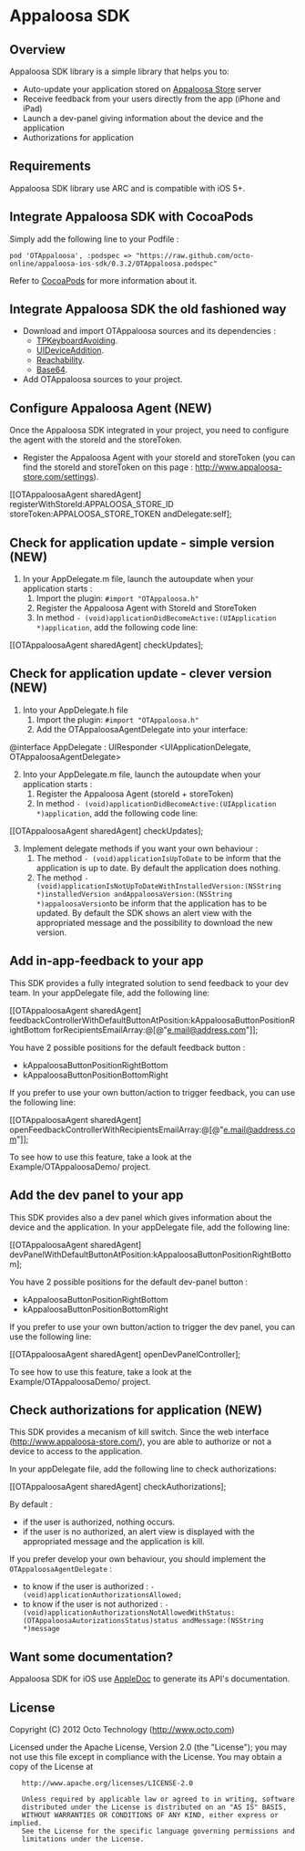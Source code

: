 Appaloosa SDK
=============

Overview
--------

Appaloosa SDK library is a simple library that helps you to:
 
* Auto-update your application stored on [Appaloosa Store](http://www.appaloosa-store.com/) server
* Receive feedback from your users directly from the app (iPhone and iPad)
* Launch a dev-panel giving information about the device and the application
* Authorizations for application

Requirements
------------

Appaloosa SDK library use ARC and is compatible with iOS 5+.


Integrate Appaloosa SDK with CocoaPods
----------------------------------------

Simply add the following line to your Podfile :
       
`pod 'OTAppaloosa', :podspec => "https://raw.github.com/octo-online/appaloosa-ios-sdk/0.3.2/OTAppaloosa.podspec"`

Refer to [CocoaPods](https://github.com/CocoaPods/CocoaPods) for more information about it.

Integrate Appaloosa SDK the old fashioned way
-----------------------------------------------

- Download and import OTAppaloosa sources and its dependencies : 
    - [TPKeyboardAvoiding](https://github.com/michaeltyson/TPKeyboardAvoiding).
    - [UIDeviceAddition](https://github.com/gekitz/UIDevice-with-UniqueIdentifier-for-iOS-5/tree/master/UIDeviceAddition).
    - [Reachability](https://github.com/tonymillion/Reachability).
    - [Base64](https://github.com/ekscrypto/Base64).
- Add OTAppaloosa sources to your project.


Configure Appaloosa Agent (NEW)
--------------------------------

Once the Appaloosa SDK integrated in your project, you need to configure the agent with the storeId and the storeToken.

- Register the Appaloosa Agent with your storeId and storeToken (you can find the storeId and storeToken on this page : http://www.appaloosa-store.com/settings).

[[OTAppaloosaAgent sharedAgent] registerWithStoreId:APPALOOSA_STORE_ID
                                         storeToken:APPALOOSA_STORE_TOKEN
                                        andDelegate:self];

Check for application update - simple version (NEW)
----------------------------------------------------

1. In your AppDelegate.m file, launch the autoupdate when your application starts :
    1. Import the plugin: `#import "OTAppaloosa.h"`
    2. Register the Appaloosa Agent with StoreId and StoreToken
    3. In method `- (void)applicationDidBecomeActive:(UIApplication *)application`, add the following code line:

[[OTAppaloosaAgent sharedAgent] checkUpdates];
    
Check for application update - clever version (NEW)
----------------------------------------------------

1. Into your AppDelegate.h file
    1. Import the plugin: `#import "OTAppaloosa.h"`
    2. Add the OTAppaloosaAgentDelegate into your interface:

@interface AppDelegate : UIResponder <UIApplicationDelegate, OTAppaloosaAgentDelegate>
            
2. Into your AppDelegate.m file, launch the autoupdate when your application starts :
    1. Register the Appaloosa Agent (storeId + storeToken)
    2. In method `- (void)applicationDidBecomeActive:(UIApplication *)application`, add the following code line:

[[OTAppaloosaAgent sharedAgent] checkUpdates];
        
3. Implement delegate methods if you want your own behaviour :
    1. The method `- (void)applicationIsUpToDate` to be inform that the application is up to date. By default the application does nothing.
    2. The method `- (void)applicationIsNotUpToDateWithInstalledVersion:(NSString *)installedVersion andAppaloosaVersion:(NSString *)appaloosaVersion`to be inform that the application has to be updated. By default the SDK shows an alert view with the appropriated message and the possibility to download the new version.


Add in-app-feedback to your app
---------------------------------

This SDK provides a fully integrated solution to send feedback to your dev team. In your appDelegate file, add the following line: 

[[OTAppaloosaAgent sharedAgent] feedbackControllerWithDefaultButtonAtPosition:kAppaloosaButtonPositionRightBottom forRecipientsEmailArray:@[@"e.mail@address.com"]];
	
You have 2 possible positions for the default feedback button :
* kAppaloosaButtonPositionRightBottom
* kAppaloosaButtonPositionBottomRight


If you prefer to use your own button/action to trigger feedback, you can use the following line: 

 	
[[OTAppaloosaAgent sharedAgent] openFeedbackControllerWithRecipientsEmailArray:@[@"e.mail@address.com"]];


To see how to use this feature, take a look at the Example/OTAppaloosaDemo/ project.

Add the dev panel to your app
---------------------------------

This SDK provides also a dev panel which gives information about the device and the application. In your appDelegate file, add the following line:

[[OTAppaloosaAgent sharedAgent] devPanelWithDefaultButtonAtPosition:kAppaloosaButtonPositionRightBottom];


You have 2 possible positions for the default dev-panel button :
* kAppaloosaButtonPositionRightBottom
* kAppaloosaButtonPositionBottomRight


If you prefer to use your own button/action to trigger the dev panel, you can use the following line:

[[OTAppaloosaAgent sharedAgent] openDevPanelController];


To see how to use this feature, take a look at the Example/OTAppaloosaDemo/ project.

Check authorizations for application (NEW)
-------------------------------------------

This SDK provides a mecanism of kill switch. Since the web interface (http://www.appaloosa-store.com/), you are able to authorize or not a device to access to the application.

In your appDelegate file, add the following line to check authorizations:

[[OTAppaloosaAgent sharedAgent] checkAuthorizations];
    
By default :
- if the user is authorized, nothing occurs.
- if the user is no authorized, an alert view is displayed with the appropriated message and the application is kill.

If you prefer develop your own behaviour, you should implement the `OTAppaloosaAgentDelegate` :
- to know if the user is authorized : `- (void)applicationAuthorizationsAllowed;`
- to know if the user is not authorized : `- (void)applicationAuthorizationsNotAllowedWithStatus:(OTAppaloosaAutorizationsStatus)status andMessage:(NSString *)message`

Want some documentation?
------------------------

Appaloosa SDK for iOS use [AppleDoc](https://github.com/tomaz/appledoc) to generate its API's documentation.

License
-------

  Copyright (C) 2012 Octo Technology (http://www.octo.com)
  
  Licensed under the Apache License, Version 2.0 (the "License");
  you may not use this file except in compliance with the License.
  You may obtain a copy of the License at
  
       http://www.apache.org/licenses/LICENSE-2.0
       
       Unless required by applicable law or agreed to in writing, software
       distributed under the License is distributed on an "AS IS" BASIS,
       WITHOUT WARRANTIES OR CONDITIONS OF ANY KIND, either express or implied.
       See the License for the specific language governing permissions and
       limitations under the License.
